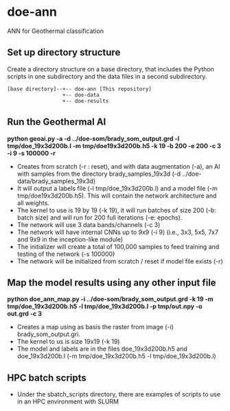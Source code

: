 # doe-ann
ANN for Geothermal classification

## Set up directory structure 
Create a directory structure on a base directory, that includes the Python scripts in one subdirectory and the data files in a second subdirectory.
```
[base directory]--+-- doe-ann [This repository]
                  +-- doe-data
                  +-- doe-results
```
## Run the Geothermal AI
**python geoai.py -a -d ../doe-som/brady_som_output.grd -l tmp/doe_19x3d200b.l -m tmp/doe19x3d200b.h5 -k 19 -b 200 -e 200 -c 3 -i 9 -s 100000 -r**

* Creates from scratch (-r : reset), and with data augmentation (-a), an AI with samples from the directory brady_samples_19x3d (-d ../doe-data/brady_samples_19x3d)
* It will output a labels file (-l tmp/doe_19x3d200b.l) and a model file (-m tmp/doe19x3d200b.h5). This will contain the network architecture and all weights.
* The kernel to use is 19 by 19 (-k 19), it will run batches of size 200 (-b: batch size) and will run for 200 full iterations (-e: epochs).
* The network will use 3 data bands/channels (-c 3)
* The network will have internal CNNs up to 9x9 (-i 9) (i.e., 3x3, 5x5, 7x7 and 9x9 in the inception-like module)
* The initializer will create a total of 100,000 samples to feed training and testing of the network (-s 100000)
* The network will be initialized from scratch / reset if model file exists (-r)


## Map the model results using any other input file
**python doe_ann_map.py -i ../doe-som/brady_som_output.grd -k 19 -m tmp/doe_19x3d200b.h5 -l tmp/doe_19x3d200b.l -p tmp/out.npy -o out.grd -c 3**

* Creates a map using as basis the raster from image (-i) brady_som_output.gri.
* The kernel to us is size 19x19 (-k 19)
* The model and labels are in the files doe_19x3d200b.h5 and doe_19x3d200b.l (-m tmp/doe_19x3d200b.h5 -l tmp/doe_19x3d200b.l)

## HPC batch scripts
* Under the sbatch_scripts directory, there are examples of scripts to use in an HPC environment with SLURM
